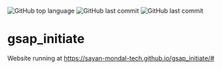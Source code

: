 ![GitHub top language](https://img.shields.io/github/languages/top/sayan-mondal-tech/gsap_initiate)
![GitHub last commit](https://img.shields.io/github/last-commit/sayan-mondal-tech/gsap_initiate)
![GitHub last commit](https://img.shields.io/badge/Exorcist-A%20dare-brightgreen)


# gsap_initiate
Website running at <a href="https://sayan-mondal-tech.github.io/gsap_initiate/">https://sayan-mondal-tech.github.io/gsap_initiate/#</a>
